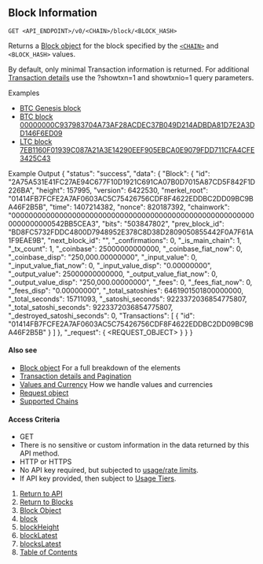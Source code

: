 ## Block Information

    GET <API_ENDPOINT>/v0/<CHAIN>/block/<BLOCK_HASH>

Returns a [Block object](../blockobject) for the block specified by the [`<CHAIN>`](../../notes/chains/) and `<BLOCK_HASH>` values.

By default, only minimal Transaction information is returned. For additional [Transaction details](../../notes/detailAndPagination/) use the
?showtxn=1 and showtxnio=1 query parameters.

Examples

* [BTC Genesis block](https://api.blockstrap.com/v0/btc/block/000000000019D6689C085AE165831E934FF763AE46A2A6C172B3F1B60A8CE26F?prettyprint=1)
* [BTC block 00000000C937983704A73AF28ACDEC37B049D214ADBDA81D7E2A3DD146F6ED09](https://api.blockstrap.com/v0/btc/block/00000000C937983704A73AF28ACDEC37B049D214ADBDA81D7E2A3DD146F6ED09?prettyprint=1)
* [LTC block 7EB1160F01939C087A21A3E14290EEF905EBCA0E9079FDD711CFA4CFE3425C43](https://api.blockstrap.com/v0/ltc/block/7EB1160F01939C087A21A3E14290EEF905EBCA0E9079FDD711CFA4CFE3425C43?prettyprint=1)

Example Output
    {
        "status": "success",
        "data": {
            "Block": {
                "id": "2A75A531E41FC27AE94C677F10D1921C691CA07B0D7015A87CD5F842F1D226BA",
                "height": 157995,
                "version": 6422530,
                "merkel_root": "01414FB7FCFE2A7AF0603AC5C75426756CDF8F4622EDDBC2DD09BC9BA46F2B5B",
                "time": 1407214382,
                "nonce": 820187392,
                "chainwork": "000000000000000000000000000000000000000000000000000000000000000000542BB5CEA3",
                "bits": "503847802",
                "prev_block_id": "BD8FC5732FDDC4800D7948952E378C8D38D2809050855442F0A7F61A1F9EAE9B",
                "next_block_id": "",
                "_confirmations": 0,
                "_is_main_chain": 1,
                "_tx_count": 1,
                "_coinbase": 25000000000000,
                "_coinbase_fiat_now": 0,
                "_coinbase_disp": "250,000.00000000",
                "_input_value": 0,
                "_input_value_fiat_now": 0,
                "_input_value_disp": "0.00000000",
                "_output_value": 25000000000000,
                "_output_value_fiat_now": 0,
                "_output_value_disp": "250,000.00000000",
                "_fees": 0,
                "_fees_fiat_now": 0,
                "_fees_disp": "0.00000000",
                "_total_satoshies": 6461901501800000000,
                "_total_seconds": 15711093,
                "_satoshi_seconds": 9223372036854775807,
                "_total_satoshi_seconds": 9223372036854775807,
                "_destroyed_satoshi_seconds": 0,
                "Transactions": [
                    {
                        "id": "01414FB7FCFE2A7AF0603AC5C75426756CDF8F4622EDDBC2DD09BC9BA46F2B5B"
                    }
                ]
            },
            "_request": {
                <REQUEST_OBJECT>
            }
        }
    }



#### Also see
* [Block object](../blockobject/) For a full breakdown of the elements
* [Transaction details and Pagination](../../notes/detailAndPagination/)
* [Values and Currency](../../notes/valuesAndCurrencies/) How we handle values and currencies
* [Request object](../../notes/requestobject/)
* [Supported Chains](../../notes/chains/)

#### Access Criteria
* GET
* There is no sensitive or custom information in the data returned by this API method.
* HTTP or HTTPS
* No API key required, but subjected to [usage/rate limits](../../notes/limitsAndTiers/).
* If API key provided, then subject to [Usage Tiers](../../notes/limitsAndTiers/).

1. [Return to API](../../../)
1. [Return to Blocks](../)
1. [Block Object](../blockobject/)
1. [block](../block/)
1. [blockHeight](../blockHeight/)
1. [blockLatest](../blockLatest/)
1. [blocksLatest](../blocksLatest/)
1. [Table of Contents](../../../../)
